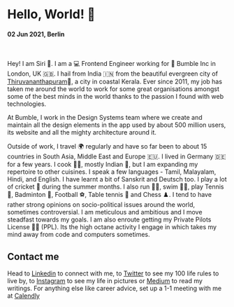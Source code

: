 # Hello, World! 👋

#### 02 Jun 2021, Berlin

&nbsp;

Hey! I am Siri 🚀. I am a 💻 Frontend Engineer working for 💛 Bumble Inc in London, UK 🇬🇧. I hail from India 🇮🇳 from the beautiful evergreen city of [Thiruvananthapuram](https://en.wikipedia.org/wiki/Thiruvananthapuram)🌴, a city in coastal Kerala. Ever since 2011, my job has taken me around the world to work for some great organisations amongst some of the best minds in the world thanks to the passion I found with web technologies.

At Bumble, I work in the Design Systems team where we create and maintain all the design elements in the app used by about 500 million users, its website and all the mighty architecture around it.

Outside of work, I travel 🌍 regularly and have so far been to about 15 countries in South Asia, Middle East and Europe 🇪🇺. I lived in Germany 🇩🇪 for a few years. I cook 👨‍🍳, mostly Indian 🍛, but I am expanding my repertoire to other cuisines. I speak a few languages - Tamil, Malayalam, Hindi, and English. I have learnt a bit of Sanskrit and Deutsch too. I play a lot of cricket 🏏 during the summer months. I also run 🏃‍♂️, swim 🏊‍♂️, play Tennis 🎾, Badminton 🏸, Football ⚽, Table tennis 🏓 and Chess ♟️. I tend to have rather strong opinions on socio-political issues around the world, sometimes controversial. I am meticulous and ambitious and I move steadfast towards my goals. I am also enroute getting my Private Pilots License 👨‍✈️ (PPL). Its the high octane activity I engage in which takes my mind away from code and computers sometimes. 

## Contact me

Head to [Linkedin](https://linkedin.sreeram.io/) to connect with me, to [Twitter](https://twitter.sreeram.io/) to see my 100 life rules to live by, to [Instagram](https://instagram.sreeram.io) to see my life in pictures or [Medium](https://medium.sreeram.io/) to read my writings. For anything else like career advice, set up a 1-1 meeting with me at [Calendly](https://cal.sreeram.io/)

<!--![](https://github-readme-stats.vercel.app/api?username=sreeramofficial&show_icons=true&count_private=true)-->
